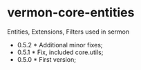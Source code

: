 # vermon-core-entities
Entities, Extensions, Filters used in sermon

* 0.5.2 * Additional minor fixes;  
* 0.5.1 * Fix, included core.utils;  
* 0.5.0 * First version;  
